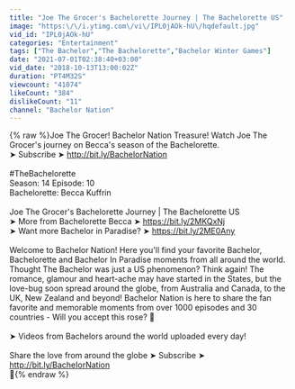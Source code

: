 ```yaml
---
title: "Joe The Grocer's Bachelorette Journey | The Bachelorette US"
image: "https:\/\/i.ytimg.com\/vi\/IPL0jAOk-hU\/hqdefault.jpg"
vid_id: "IPL0jAOk-hU"
categories: "Entertainment"
tags: ["The Bachelor","The Bachelorette","Bachelor Winter Games"]
date: "2021-07-01T02:38:40+03:00"
vid_date: "2018-10-13T13:00:02Z"
duration: "PT4M32S"
viewcount: "41074"
likeCount: "384"
dislikeCount: "11"
channel: "Bachelor Nation"
---
```

{% raw %}Joe The Grocer! Bachelor Nation Treasure!  Watch Joe The Grocer's journey on Becca's season of the Bachelorette. <br />➤ Subscribe ➤ <a rel="nofollow" target="blank" href="http://bit.ly/BacheIorNation">http://bit.ly/BacheIorNation</a><br /><br />#TheBachelorette<br />Season: 14  Episode: 10 <br />Bachelorette: Becca Kuffrin<br /><br />Joe The Grocer's Bachelorette Journey | The Bachelorette US<br />➤ More from Bachelorette Becca ➤ <a rel="nofollow" target="blank" href="https://bit.ly/2MKQxNj">https://bit.ly/2MKQxNj</a><br />➤ Want more Bachelor in Paradise? ➤ <a rel="nofollow" target="blank" href="https://bit.ly/2ME0Any">https://bit.ly/2ME0Any</a><br /><br />Welcome to Bachelor Nation! Here you'll find your favorite Bachelor, Bachelorette and Bachelor In Paradise moments from all around the world. Thought The Bachelor was just a US phenomenon? Think again! The romance, glamour and heart-ache may have started in the States, but the love-bug soon spread around the globe, from Australia and Canada, to the UK, New Zealand and beyond! Bachelor Nation is here to share the fan favorite and memorable moments from over 1000 episodes and 30 countries - Will you accept this rose? 🌹<br /><br />➤ Videos from Bachelors around the world uploaded every day!<br /><br />Share the love from around the globe ➤ Subscribe ➤ <a rel="nofollow" target="blank" href="http://bit.ly/BacheIorNation">http://bit.ly/BacheIorNation</a><br />🌹{% endraw %}
